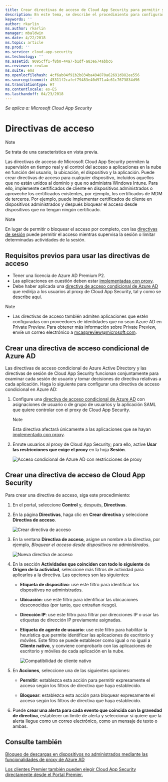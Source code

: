```yaml
---
title: Crear directivas de acceso de Cloud App Security para permitir y bloquear el acceso | Microsoft Docs
description: En este tema, se describe el procedimiento para configurar una directiva de acceso a proxy de Cloud App Security para permitir y bloquear el acceso a las aplicaciones conectadas a través de Azure AD.
keywords: ''
author: rkarlin
ms.author: rkarlin
manager: mbaldwin
ms.date: 4/22/2018
ms.topic: article
ms.prod: ''
ms.service: cloud-app-security
ms.technology: ''
ms.assetid: 9095cff1-f8b0-44a7-b1df-a83e674abbc6
ms.reviewer: reutam
ms.suite: ems
ms.openlocfilehash: 4cf6ab04f91b2b834ba494870a62691d882ee556
ms.sourcegitcommit: 45311f2cafef79483e40d971a4c61c7673834d96
ms.translationtype: HT
ms.contentlocale: es-ES
ms.lasthandoff: 04/23/2018
---
```

*Se aplica a: Microsoft Cloud App Security*

# <a name="access-policies"></a>Directivas de acceso 

> [!NOTE]
> Se trata de una característica en vista previa.

Las directivas de acceso de Microsoft Cloud App Security permiten la supervisión en tiempo real y el control del acceso a aplicaciones en la nube en función del usuario, la ubicación, el dispositivo y la aplicación. Puede crear directivas de acceso para cualquier dispositivo, incluidos aquellos que no están unidos al dominio y que no administra Windows Intune. Para ello, implemente certificados de cliente en dispositivos administrados o aproveche los certificados existentes, por ejemplo, los certificados de MDM de terceros. Por ejemplo, puede implementar certificados de cliente en dispositivos administrados y después bloquear el acceso desde dispositivos que no tengan ningún certificado. 

> [!NOTE]
> En lugar de permitir o bloquear el acceso por completo, con las [directivas de sesión](session-policy-aad.md) puede permitir el acceso mientras supervisa la sesión o limitar determinadas actividades de la sesión. 

## <a name="prerequisites-to-using-access-policies"></a>Requisitos previos para usar las directivas de acceso

- Tener una licencia de Azure AD Premium P2.
- Las aplicaciones en cuestión deben estar [implementadas con proxy](proxy-deployment-aad.md).
- Debe haber aplicada una [directiva de acceso condicional de Azure AD](https://docs.microsoft.com/azure/active-directory/active-directory-conditional-access-azure-portal) que redirija a los usuarios al proxy de Cloud App Security, tal y como se describe aquí.

> [!NOTE]
> - Las directivas de acceso también admiten aplicaciones que estén configuradas con proveedores de identidades que no sean Azure AD en Private Preview. Para obtener más información sobre Private Preview, envíe un correo electrónico a mcaspreview@microsoft.com.

## <a name="create-an-azure-ad-conditional-access-policy"></a>Crear una directiva de acceso condicional de Azure AD

Las directivas de acceso condicional de Azure Active Directory y las directivas de sesión de Cloud App Security funcionan conjuntamente para examinar cada sesión de usuario y tomar decisiones de directiva relativas a cada aplicación. Haga lo siguiente para configurar una directiva de acceso condicional en Azure AD:

1. Configure una [directiva de acceso condicional de Azure AD](https://docs.microsoft.com/azure/active-directory/active-directory-conditional-access-azure-portal) con asignaciones de usuario o de grupo de usuarios y la aplicación SAML que quiere controlar con el proxy de Cloud App Security. 

   > [!NOTE]
   > Esta directiva afectará únicamente a las aplicaciones que se hayan [implementado con proxy](proxy-deployment-aad.md).

2. Enrute usuarios al proxy de Cloud App Security; para ello, active **Usar las restricciones que exige el proxy** en la hoja **Sesión**.

   ![Acceso condicional de Azure AD con restricciones de proxy](./media/proxy-deploy-restrictions-aad.png)

## <a name="create-a-cloud-app-security-access-policy"></a>Crear una directiva de acceso de Cloud App Security 

Para crear una directiva de acceso, siga este procedimiento:

1. En el portal, seleccione **Control** y, después, **Directivas**.
2. En la página **Directivas**, haga clic en **Crear directiva** y seleccione **Directiva de acceso**.  

   ![Crear directiva de acceso](./media/access-policy-menu.png)

3. En la ventana **Directiva de acceso**, asigne un nombre a la directiva, por ejemplo, *Bloquear el acceso desde dispositivos no administrados*.

   ![Nueva directiva de acceso](./media/access-policy-screen.png)

4. En la sección **Actividades que coinciden con todo lo siguiente** de **Origen de la actividad**, seleccione más filtros de actividad para aplicarlos a la directiva. Las opciones son las siguientes: 
     
   - **Etiqueta de dispositivo**: use este filtro para identificar los dispositivos no administrados.

   - **Ubicación**: use este filtro para identificar las ubicaciones desconocidas (por tanto, que entrañan riesgo). 

   - **Dirección IP**: use este filtro para filtrar por direcciones IP o usar las etiquetas de dirección IP previamente asignadas. 

   - **Etiqueta de agente de usuario**: use este filtro para habilitar la heurística que permite identificar las aplicaciones de escritorio y móviles. Este filtro se puede establecer como igual o no igual a **Cliente nativo**, y conviene comprobarlo con las aplicaciones de escritorio y móviles de cada aplicación en la nube.
  
       ![Compatibilidad de cliente nativo](./media/user-agent-tag.png)

5. En **Acciones**, seleccione una de las siguientes opciones: 

    - **Permitir**: establezca esta acción para permitir expresamente el acceso según los filtros de directiva que haya establecido.

    - **Bloquear**: establezca esta acción para bloquear expresamente el acceso según los filtros de directiva que haya establecido. 

6. Puede **crear una alerta para cada evento que coincida con la gravedad de directiva**, establecer un límite de alerta y seleccionar si quiere que la alerta llegue como un correo electrónico, como un mensaje de texto o ambas.




 
## <a name="see-also"></a>Consulte también  
[Bloqueo de descargas en dispositivos no administrados mediante las funcionalidades de proxy de Azure AD](use-case-proxy-block-session-aad.md)   

[Los clientes Premier también pueden elegir Cloud App Security directamente desde el Portal Premier.](https://premier.microsoft.com/)  
  
  